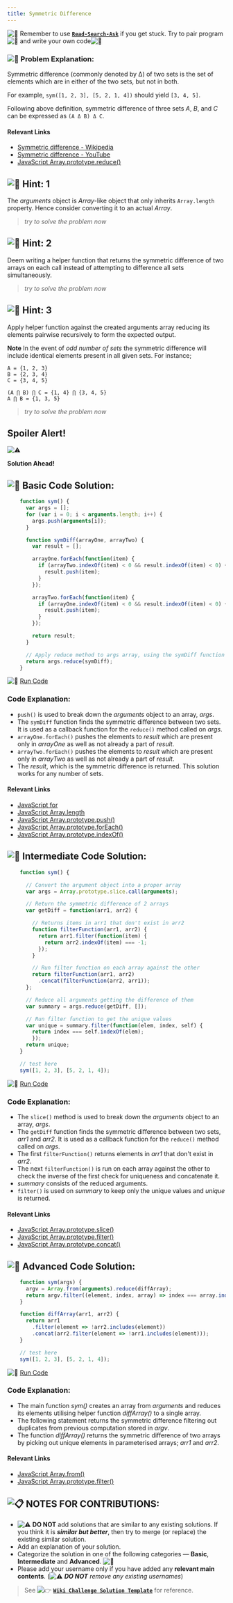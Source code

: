 ```yaml
---
title: Symmetric Difference
---
```


![:triangular_flag_on_post:](https://forum.freecodecamp.com/images/emoji/emoji_one/triangular_flag_on_post.png?v=3 ":triangular_flag_on_post:") Remember to use <a href="https://forum.freecodecamp.org/t/how-to-get-help-when-you-are-stuck/" rel="help">**`Read-Search-Ask`**</a> if you get stuck. Try to pair program![:busts_in_silhouette:](https://forum.freecodecamp.com/images/emoji/emoji_one/busts_in_silhouette.png?v=3 ":busts_in_silhouette:") and write your own code![:pencil:](https://forum.freecodecamp.com/images/emoji/emoji_one/pencil.png?v=3 ":pencil:")

### ![:checkered_flag:](https://forum.freecodecamp.com/images/emoji/emoji_one/checkered_flag.png?v=3 ":checkered_flag:") Problem Explanation: ###

Symmetric difference (commonly denoted by Δ) of two sets is the set of elements which are in either of the two sets, but not in both.

For example, `sym([1, 2, 3], [5, 2, 1, 4])` should yield `[3, 4, 5]`.

Following above definition, symmetric difference of three sets *A*, *B*, and *C* can be expressed as `(A Δ B) Δ C`.

#### Relevant Links ####

* <a href="https://en.wikipedia.org/wiki/Symmetric_difference" target="_blank" rel="nofollow">Symmetric difference - Wikipedia</a>
* <a href="https://www.youtube.com/watch?v=PxffSUQRkG4" target="_blank" rel="nofollow">Symmetric difference - YouTube</a>
* <a href="https://developer.mozilla.org/en-US/docs/Web/JavaScript/Reference/Global_Objects/Array/reduce" target="_blank"
 rel="nofollow">JavaScript Array.prototype.reduce()</a>

## ![:speech_balloon:](https://forum.freecodecamp.com/images/emoji/emoji_one/speech_balloon.png?v=3 ":speech_balloon:") Hint: 1 ##

The *arguments* object is *Array*-like object that only inherits `Array.length` property. Hence consider converting it to an actual *Array*.

> _try to solve the problem now_

## ![:speech_balloon:](https://forum.freecodecamp.com/images/emoji/emoji_one/speech_balloon.png?v=3 ":speech_balloon:") Hint: 2 ##

Deem writing a helper function that returns the symmetric difference of two arrays on each call instead of attempting to difference all sets simultaneously.

> _try to solve the problem now_

## ![:speech_balloon:](https://forum.freecodecamp.com/images/emoji/emoji_one/speech_balloon.png?v=3 ":speech_balloon:") Hint: 3 ##

Apply helper function against the created arguments array reducing its elements pairwise recursively to form the expected output.

**Note**
In the event of *odd number of sets* the symmetric difference will include identical elements present in all given sets. For instance;

    A = {1, 2, 3}
    B = {2, 3, 4}
    C = {3, 4, 5}

    (A ⋂ B) ⋂ C = {1, 4} ⋂ {3, 4, 5}
    A ⋂ B = {1, 3, 5}

> _try to solve the problem now_

## Spoiler Alert! ##

![:warning:](//discourse-user-assets.s3.amazonaws.com/original/2X/2/2d6c412a50797771301e7ceabd554cef4edcd74d.gif ":warning:")

**Solution Ahead!**

## ![:beginner:](https://forum.freecodecamp.com/images/emoji/emoji_one/beginner.png?v=3 ":beginner:") Basic Code Solution: ##

```javascript
    function sym() {
      var args = [];
      for (var i = 0; i < arguments.length; i++) {
        args.push(arguments[i]);
      }

      function symDiff(arrayOne, arrayTwo) {
        var result = [];

        arrayOne.forEach(function(item) {
          if (arrayTwo.indexOf(item) < 0 && result.indexOf(item) < 0) {
            result.push(item);
          }
        });

        arrayTwo.forEach(function(item) {
          if (arrayOne.indexOf(item) < 0 && result.indexOf(item) < 0) {
            result.push(item);
          }
        });

        return result;
      }

      // Apply reduce method to args array, using the symDiff function
      return args.reduce(symDiff);
    }
```

![:rocket:](https://forum.freecodecamp.com/images/emoji/emoji_one/rocket.png?v=3 ":rocket:") <a href="https://repl.it/C4II/0" target="_blank" rel="nofollow">Run Code</a>

### Code Explanation: ###

* `push()` is used to break down the *arguments* object to an array, *args*.
* The `symDiff` function finds the symmetric difference between two sets. It is used as a callback function for the `reduce()` method called on *args*.
* `arrayOne.forEach()` pushes the elements to *result* which are present only in *arrayOne* as well as not already a part of *result*.
* `arrayTwo.forEach()` pushes the elements to *result* which are present only in *arrayTwo* as well as not already a part of *result*.
* The *result*, which is the symmetric difference is returned. This solution works for any number of sets.

#### Relevant Links ####

* <a href="https://developer.mozilla.org/en-US/docs/Web/JavaScript/Reference/statements/for" target="_blank" rel="nofollow">JavaScript for</a>
* <a href="https://developer.mozilla.org/en/docs/Web/JavaScript/Reference/Global_Objects/Array/length" target="_blank" rel="nofollow">JavaScript Array.length</a>
* <a href="https://developer.mozilla.org/en-US/docs/Web/JavaScript/Reference/Global_Objects/Array/push" target="_blank" rel="nofollow">JavaScript Array.prototype.push()</a>
* <a href="https://developer.mozilla.org/en-US/docs/Web/JavaScript/Reference/Global_Objects/Array/forEach" target="_blank" rel="nofollow">JavaScript Array.prototype.forEach()</a>
* <a href="https://developer.mozilla.org/en-US/docs/Web/JavaScript/Reference/Global_Objects/Array/indexOf" target="_blank" rel="nofollow">JavaScript Array.prototype.indexOf()</a>

## ![:sunflower:](https://forum.freecodecamp.com/images/emoji/emoji_one/sunflower.png?v=3 ":sunflower:") Intermediate Code Solution: ##

```javascript
    function sym() {

      // Convert the argument object into a proper array
      var args = Array.prototype.slice.call(arguments);

      // Return the symmetric difference of 2 arrays
      var getDiff = function(arr1, arr2) {

        // Returns items in arr1 that don't exist in arr2
        function filterFunction(arr1, arr2) {
          return arr1.filter(function(item) {
            return arr2.indexOf(item) === -1;
          });
        }

        // Run filter function on each array against the other
        return filterFunction(arr1, arr2)
          .concat(filterFunction(arr2, arr1));
      };

      // Reduce all arguments getting the difference of them
      var summary = args.reduce(getDiff, []);

      // Run filter function to get the unique values
      var unique = summary.filter(function(elem, index, self) {
        return index === self.indexOf(elem);
        });
      return unique;
    }

    // test here
    sym([1, 2, 3], [5, 2, 1, 4]);
```

![:rocket:](https://forum.freecodecamp.com/images/emoji/emoji_one/rocket.png?v=3 ":rocket:") <a href="https://repl.it/CLoc/0" target="_blank" rel="nofollow">Run Code</a>

### Code Explanation: ###

* The `slice()` method is used to break down the *arguments* object to an array, *args*.
* The `getDiff` function finds the symmetric difference between two sets, *arr1* and *arr2*. It is used as a callback function for the `reduce()` method called on *args*.
* The first `filterFunction()` returns elements in *arr1* that don't exist in *arr2*.
* The next `filterFunction()` is run on each array against the other to check the inverse of the first check for uniqueness and concatenate it.
* *summary* consists of the reduced arguments.
* `filter()` is used on *summary* to keep only the unique values and *unique* is returned.

#### Relevant Links ####

* <a href="https://developer.mozilla.org/en-US/docs/Web/JavaScript/Reference/Global_Objects/Array/slice" target="_blank" rel="nofollow">JavaScript Array.prototype.slice()</a>
* <a href="https://developer.mozilla.org/en-US/docs/Web/JavaScript/Reference/Global_Objects/Array/filter" target="_blank" rel="nofollow">JavaScript Array.prototype.filter()</a>
* <a href="https://developer.mozilla.org/en-US/docs/Web/JavaScript/Reference/Global_Objects/Array/concat" target="_blank" rel="nofollow">JavaScript Array.prototype.concat()</a>

## ![:rotating_light:](https://forum.freecodecamp.com/images/emoji/emoji_one/rotating_light.png?v=3 ":rotating_light:") Advanced Code Solution: ##

```javascript
    function sym(args) {
      argv = Array.from(arguments).reduce(diffArray);
      return argv.filter((element, index, array) => index === array.indexOf(element));
    }

    function diffArray(arr1, arr2) {
      return arr1
        .filter(element => !arr2.includes(element))
        .concat(arr2.filter(element => !arr1.includes(element)));
    }

    // test here
    sym([1, 2, 3], [5, 2, 1, 4]);
```

![:rocket:](https://forum.freecodecamp.com/images/emoji/emoji_one/rocket.png?v=3 ":rocket:") <a href="https://repl.it/@ashenm/Symmetric-Difference" target="_blank" rel="nofollow">Run Code</a>

### Code Explanation: ###

* The main function *sym()* creates an array from *arguments* and reduces its elements utilising helper function *diffArray()* to a single array.
* The following statement returns the symmetric difference filtering out duplicates from previous computation stored in *argv*.
* The function *diffArray()* returns the symmetric difference of two arrays by picking out unique elements in parameterised arrays; *arr1* and *arr2*.

#### Relevant Links ####

* <a href="https://developer.mozilla.org/en-US/docs/Web/JavaScript/Reference/Global_Objects/Array/from" target="_blank" rel="nofollow">JavaScript Array.from()</a>
* <a href="https://developer.mozilla.org/en-US/docs/Web/JavaScript/Reference/Global_Objects/Array/filter" target="_blank" rel="nofollow">JavaScript Array.prototype.filter()</a>

## ![:clipboard:](https://forum.freecodecamp.com/images/emoji/emoji_one/clipboard.png?v=3 ":clipboard:") NOTES FOR CONTRIBUTIONS: ##

* ![:warning:](https://forum.freecodecamp.com/images/emoji/emoji_one/warning.png?v=3 ":warning:") **DO NOT** add solutions that are similar to any existing solutions. If you think it is **_similar but better_**, then try to merge (or replace) the existing similar solution.
* Add an explanation of your solution.
* Categorize the solution in one of the following categories — **Basic**, **Intermediate** and **Advanced**. ![:traffic_light:](https://forum.freecodecamp.com/images/emoji/emoji_one/traffic_light.png?v=3 ":traffic_light:")
* Please add your username only if you have added any **relevant main contents**. (![:warning:](https://forum.freecodecamp.com/images/emoji/emoji_one/warning.png?v=3 ":warning:") **_DO NOT_** _remove any existing usernames_)

> See ![:point_right:](https://forum.freecodecamp.com/images/emoji/emoji_one/point_right.png?v=3 ":point_right:") <a href="http://forum.freecodecamp.com/t/algorithm-article-template/14272" target="_blank" rel="nofollow">**`Wiki Challenge Solution Template`**</a> for reference.